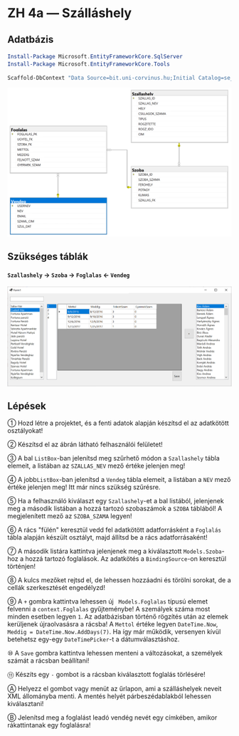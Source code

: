# ZH 4a — Szálláshely

## Adatbázis

```powershell
Install-Package Microsoft.EntityFrameworkCore.SqlServer
Install-Package Microsoft.EntityFrameworkCore.Tools
```

```powershell
Scaffold-DbContext "Data Source=bit.uni-corvinus.hu;Initial Catalog=se_szallashely;User ID=hallgato;Password=Password123;Encrypt=False;Trust Server Certificate=True" Microsoft.EntityFrameworkCore.SqlServer -OutputDir Models -NoPluralize
```

![se_bikestore](se_szallashely.png)

## Szükséges táblák

#### `Szallashely` &rarr; `Szoba` &rarr; `Foglalas` &larr; `Vendeg`



![image-20221108175725892](zh_szallashely_ui.png)

## Lépések

① Hozd létre a projektet, és a fenti adatok alapján készítsd el az adatkötött osztályokat!

② Készítsd el az ábrán látható felhasználói felületet!

③ A bal `ListBox`-ban jelenítsd meg szűrhető módon a `Szallashely`  tábla elemeit, a listában az `SZALLAS_NEV` mező értéke jelenjen meg!

④ A jobb`ListBox`-ban jelenítsd a `Vendeg` tábla elemeit, a listában a `NEV` mező értéke jelenjen meg! Itt már nincs szükség szűrésre. 

⑤ Ha a felhasználó kiválaszt egy `Szallashely`-et a bal listából, jelenjenek meg a második listában a hozzá tartozó szobaszámok a `SZOBA` táblából! A megjelenített mező az `SZOBA_SZAMA` legyen!

⑥ A rács "fülén" keresztül vedd fel adatkötött adatforrásként a `Foglalás` tábla alapján készült osztályt, majd állítsd be a rács adatforrásaként!

⑦ A második listára kattintva jelenjenek meg a kiválasztott `Models.Szoba`-hoz a hozzá tartozó foglalások. Az adatkötés a `BindingSource`-on keresztül történjen! 

⑧ A kulcs mezőket rejtsd el, de lehessen hozzáadni és törölni sorokat, de a cellák szerkesztését engedélyzd!

⑨ A `+` gombra kattintva lehessen új ` Models.Foglalas` típusú elemet felvenni a `context.Foglalas` gyűjteménybe! A szemályek száma most minden esetben legyen `1`. Az adatbázisban történő rögzítés után az elemek kerüljenek újraolvasásra a rácsba! A `Mettol` értéke legyen `DateTime.Now`,
`Meddig = DateTime.Now.AddDays(7)`. Ha így már működik, versenyen kívül betehetsz egy-egy `DateTimePicker`-t a dátumválasztáshoz.

⑩  A `Save` gombra kattintva lehessen menteni a változásokat, a személyek számát a rácsban beállítani! 

⑪ Készíts egy `-`  gombot is a rácsban kiválasztott foglalás törlésére! 

Ⓐ Helyezz el gombot vagy menüt az űrlapon, ami a szálláshelyek neveit XML állományba menti. A mentés helyét párbeszédablakból lehessen kiválasztani!

Ⓑ Jelenítsd meg a foglalást leadó vendég nevét egy címkében, amikor rákattintanak egy foglalásra!











